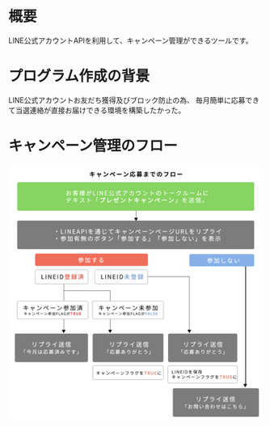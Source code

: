 # 概要
LINE公式アカウントAPIを利用して、キャンペーン管理ができるツールです。

# プログラム作成の背景
LINE公式アカウントお友だち獲得及びブロック防止の為、
毎月簡単に応募できて当選連絡が直接お届けできる環境を構築したかった。

# キャンペーン管理のフロー
![flow](/flow.jpg)


